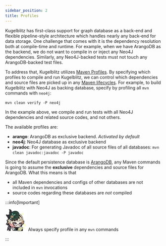 ```yaml
---
sidebar_position: 2
title: Profiles
---
```


Kugelblitz has first-class support for graph database as a back-end and flexible pipeline-style architecture which
handles nearly any back-end for data storage. One challenge that comes with it is the dependency resolution both at
compile-time and runtime. For example, when we have ArangoDB as the backend, we do not want to compile in or inject any
Neo4J dependencies. Similarly, any Neo4J-backed tests must not touch any ArangoDB-backed test files.

To address that, Kugelblitz utilizes
[Maven Profiles](https://maven.apache.org/guides/introduction/introduction-to-profiles.html). By specifying which
profiles to compile and run Kugelblitz, we can control which dependencies and source files are picked up in any
[Maven lifecycles](https://maven.apache.org/guides/introduction/introduction-to-the-lifecycle.html). For example, to
build Kugelblitz with Neo4J as backing database, specify by profiling all `mvn` commands with `neo4j`:

```console
mvn clean verify -P neo4j
```

In the example above, we compile and run tests with all Neo4J dependencies and related source codes, and not others.

The available profiles are:

- __arango__: ArangoDB as exclusive backend. _Activated by default_
- __neo4j__: Neo4J database as exclusive backend
- __javadoc__: For generating Javadoc of all source files of all databases: `mvn clean javadoc:javadoc -P javadoc`

Since the default persistence database is [ArangoDB](https://arango.qubitpi.org/), any Maven commands is going to assume
the __exclusive__ dependencies and source files for ArangoDB. What this means is that

- all Maven dependencies and configs of other databases are not included in `mvn` invocations
- source codes regarding these databases are _not_ compiled

:::info[Important]

<img src="https://github.com/QubitPi/QubitPi/blob/master/img/Emilie-taking-notes.png?raw=true" width="70px"/> Always
specify profile in any `mvn` commands

:::
